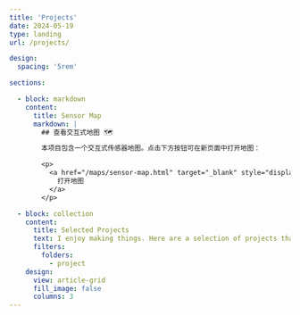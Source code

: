 ```yaml
---
title: 'Projects'
date: 2024-05-19
type: landing
url: /projects/

design:
  spacing: '5rem'

sections:

  - block: markdown
    content:
      title: Sensor Map
      markdown: |
        ## 查看交互式地图 🗺️

        本项目包含一个交互式传感器地图。点击下方按钮可在新页面中打开地图：

        <p>
          <a href="/maps/sensor-map.html" target="_blank" style="display:inline-block;padding:0.75rem 1.5rem;background:#3b82f6;color:#fff;border-radius:0.5rem;text-decoration:none;font-weight:bold;">
            打开地图
          </a>
        </p>

  - block: collection
    content:
      title: Selected Projects
      text: I enjoy making things. Here are a selection of projects that I have worked on over the years.
      filters:
        folders:
          - project
    design:
      view: article-grid
      fill_image: false
      columns: 3
---
```

